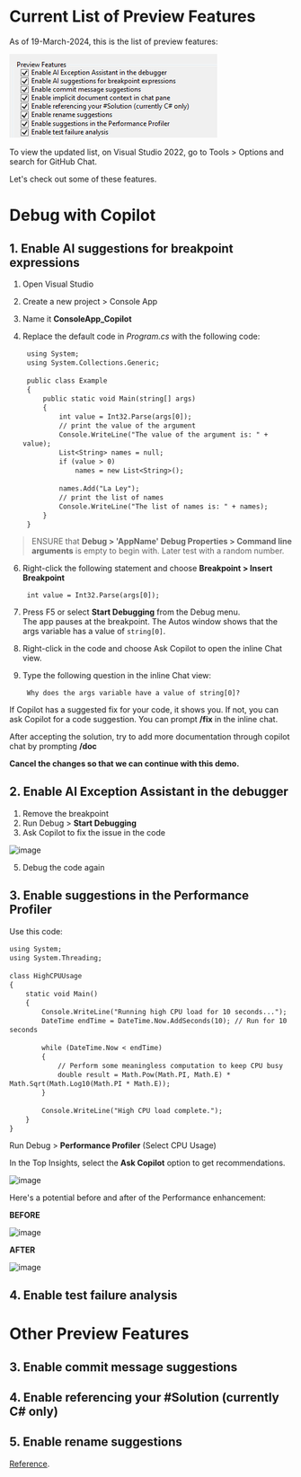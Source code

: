 # Current List of Preview Features

As of 19-March-2024, this is the list of preview features:

![alt text](image.png)

To view the updated list, on Visual Studio 2022, go to Tools > Options and search for GitHub Chat.

Let's check out some of these features.

# Debug with Copilot

## 1. Enable AI suggestions for breakpoint expressions

1. Open Visual Studio
2. Create a new project > Console App
3. Name it **ConsoleApp_Copilot**
4. Replace the default code in _Program.cs_ with the following code:

        using System;
        using System.Collections.Generic;
        
        public class Example
        {
            public static void Main(string[] args)
            {
                int value = Int32.Parse(args[0]);
                // print the value of the argument
                Console.WriteLine("The value of the argument is: " + value);
                List<String> names = null;
                if (value > 0)
                    names = new List<String>();
        
                names.Add("La Ley");
                // print the list of names
                Console.WriteLine("The list of names is: " + names);
            }
        }

> ENSURE that **Debug > 'AppName' Debug Properties > Command line arguments** is empty to begin with. Later test with a random number.

6. Right-click the following statement and choose **Breakpoint > Insert Breakpoint**

        int value = Int32.Parse(args[0]);
7. Press F5 or select **Start Debugging** from the Debug menu.\
    The app pauses at the breakpoint. The Autos window shows that the args variable has a value of `string[0]`.

8. Right-click in the code and choose Ask Copilot to open the inline Chat view.
9. Type the following question in the inline Chat view:

        Why does the args variable have a value of string[0]?
If Copilot has a suggested fix for your code, it shows you. If not, you can ask Copilot for a code suggestion. You can prompt **/fix** in the inline chat.

After accepting the solution, try to add more documentation through copilot chat by prompting **/doc**

**Cancel the changes so that we can continue with this demo.**

## 2. Enable AI Exception Assistant in the debugger

1. Remove the breakpoint
2. Run Debug > **Start Debugging**
3. Ask Copilot to fix the issue in the code

![image](https://github.com/kcodeg123/GitHubCopilotDemo/assets/3813135/c80c4d9e-b4eb-4400-9ca0-7571d77e3d4b)

5. Debug the code again

## 3. Enable suggestions in the Performance Profiler

Use this code:

    using System;
    using System.Threading;

    class HighCPUUsage
    {
        static void Main()
        {
            Console.WriteLine("Running high CPU load for 10 seconds...");
            DateTime endTime = DateTime.Now.AddSeconds(10); // Run for 10 seconds

            while (DateTime.Now < endTime)
            {
                // Perform some meaningless computation to keep CPU busy
                double result = Math.Pow(Math.PI, Math.E) * Math.Sqrt(Math.Log10(Math.PI * Math.E));
            }

            Console.WriteLine("High CPU load complete.");
        }
    }


Run Debug > **Performance Profiler** (Select CPU Usage)

In the Top Insights, select the **Ask Copilot** option to get recommendations.

![image](https://github.com/kcodeg123/GitHubCopilotDemo/assets/3813135/51c63eee-85b9-492e-b77e-9e15a8988d5c)

Here's a potential before and after of the Performance enhancement:

**BEFORE**

![image](https://github.com/kcodeg123/GitHubCopilotDemo/assets/3813135/062f92d6-d94a-4fb4-8a53-7711891bf1df)


**AFTER**

![image](https://github.com/kcodeg123/GitHubCopilotDemo/assets/3813135/99f42063-f6a6-4a82-8c11-7dabef0699aa)




## 4. Enable test failure analysis

# Other Preview Features

## 3. Enable commit message suggestions

## 4. Enable referencing your #Solution (currently C# only)

## 5. Enable rename suggestions

[Reference](https://devblogs.microsoft.com/visualstudio/ai-powered-rename-suggestions/).
